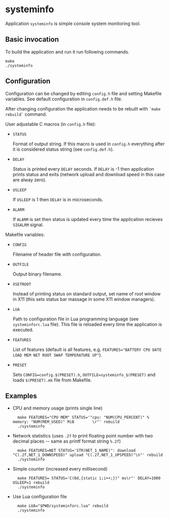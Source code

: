 systeminfo
==========
Application `systeminfo` is simple console system monitoring tool.

Basic invocation
----------------
To build the application and run it run following commands.

    make
    ./systeminfo

Configuration
-------------
Configuration can be changed by editing `config.h` file and setting Makefile variables. See default configuration in `config.def.h` file.

After changing configuration the application needs to be rebuilt with `` `make rebuild` `` command.

User adjustable C macros (in `config.h` file):

* `STATUS`

    Format of output string. If this macro is used in `config.h` everything after it is considered status string (see `config.def.h`).

* `DELAY`

    Status is printed every `DELAY` seconds.
    If `DELAY` is -1 then application prints status and exits (network upload and download speed in this case are alway zero).

* `USLEEP`

    If `USLEEP` is 1 then `DELAY` is in microseconds.

* `ALARM`

    If `ALARM` is set then status is updated every time the application recieves `SIGALRM` signal.

Makefile variables:

* `CONFIG`

    Filename of header file with configuration.

* `OUTFILE`

    Output binary filename.

* `XSETROOT`

    Instead of printing status on standard output, set name of root window in X11 (this sets status bar massage in some X11 window managers).

* `LUA`

    Path to configuration file in Lua programming language (see `systeminforc.lua` file). This file is reloaded every time the application is executed.

* `FEATURES`

    List of features (default is all features, e.g. `FEATURES="BATTERY CPU DATE LOAD MEM NET ROOT SWAP TEMPERATURE UP"`).

* `PRESET`

    Sets `CONFIG=config.$(PRESET).h`, `OUTFILE=systeminfo_$(PRESET)` and loads `$(PRESET).mk` file from Makefile.

Examples
--------
* CPU and memory usage (prints single line)

        make FEATURES="CPU MEM" STATUS='"cpu: "NUM(CPU_PERCENT)" %   memory: "NUM(MEM_USED)" MiB        \r"' rebuild
        ./systeminfo

* Network statistics (uses `.2f` to print floating point number with two decimal places -- same as printf format string `%.2f`)

        make FEATURES=NET STATUS='STR(NET_1_NAME)": download "C(.2f,NET_1_DOWNSPEED)" upload "C(.2f,NET_1_UPSPEED)"\n"' rebuild
        ./systeminfo

* Simple counter (increased every millisecond)

        make FEATURES= STATUS='C(8d,{static i;i++;})" ms\r"' DELAY=1000 USLEEP=1 rebuild
        ./systeminfo

* Use Lua configuration file

        make LUA="$PWD/systeminforc.lua" rebuild
        ./systeminfo

